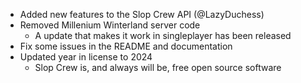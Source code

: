 - Added new features to the Slop Crew API (@LazyDuchess)
- Removed Millenium Winterland server code
  - A update that makes it work in singleplayer has been released
- Fix some issues in the README and documentation
- Updated year in license to 2024
  - Slop Crew is, and always will be, free open source software
